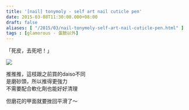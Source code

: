 ```yaml
---
title: '[nail] tonymoly - self art nail cuticle pen'
date: 2015-03-08T11:30:00.000+08:00
draft: false
aliases: [ "/2015/03/nail-tonymoly-self-art-nail-cuticle-pen.html" ]
tags : [glamorous - 蛋臉以外]
---
```


「死皮，去死吧！」  

![](/images/tonymolycuticlepen.jpg)

推推推，這枝跟之前買的daiso不同  
是磨砂頭，所以推得更強力  
不需要配合軟化劑也能好好清理  
  
但磨花的甲面就要挫回平滑了～
